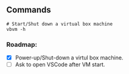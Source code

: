 ## Commands
```
# Start/Shut down a virtual box machine
vbvm -h
```

### Roadmap:
- [x] Power-up/Shut-down a virtul box machine.
- [ ] Ask to open VSCode after VM start.
